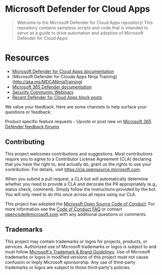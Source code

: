 # Microsoft Defender for Cloud Apps

> Welcome to the Microsoft Defender for Cloud Apps repository! This repository contains sampless scripts and code that is intended to serve as a guide to 
> drive automation and adoption of Microsoft Defender for Cloud Apps.

# Resources
* [Microsoft Defender for Cloud Apps documentation](https://aka.ms/DefenderforCloudAppsdocs)
* [Microsoft Defender for Clouda Apps Ninja Training] (http://aka.ms/MDCANinjaTraining)
* [Microsoft 365 Defender documentation](https://docs.microsoft.com/microsoft-365/security/defender/microsoft-365-defender?view=o365-worldwide)
* [Security Community Webinars](https://aka.ms/securitywebinars)
* [Recent Defender for Cloud Apps block posts](https://aka.ms/DefenderforCloudAppsBlogs)

We value your feedback. Here are some channels to help surface your questions or feedback:

Product specific feature requests - Upvote or post new on [Microsoft 365 Defender feedback forums](https://aka.ms/M365Defender/Feedback)


## Contributing

This project welcomes contributions and suggestions.  Most contributions require you to agree to a
Contributor License Agreement (CLA) declaring that you have the right to, and actually do, grant us
the rights to use your contribution. For details, visit https://cla.opensource.microsoft.com.

When you submit a pull request, a CLA bot will automatically determine whether you need to provide
a CLA and decorate the PR appropriately (e.g., status check, comment). Simply follow the instructions
provided by the bot. You will only need to do this once across all repos using our CLA.

This project has adopted the [Microsoft Open Source Code of Conduct](https://opensource.microsoft.com/codeofconduct/).
For more information see the [Code of Conduct FAQ](https://opensource.microsoft.com/codeofconduct/faq/) or
contact [opencode@microsoft.com](mailto:opencode@microsoft.com) with any additional questions or comments.

## Trademarks

This project may contain trademarks or logos for projects, products, or services. Authorized use of Microsoft 
trademarks or logos is subject to and must follow 
[Microsoft's Trademark & Brand Guidelines](https://www.microsoft.com/en-us/legal/intellectualproperty/trademarks/usage/general).
Use of Microsoft trademarks or logos in modified versions of this project must not cause confusion or imply Microsoft sponsorship.
Any use of third-party trademarks or logos are subject to those third-party's policies.
